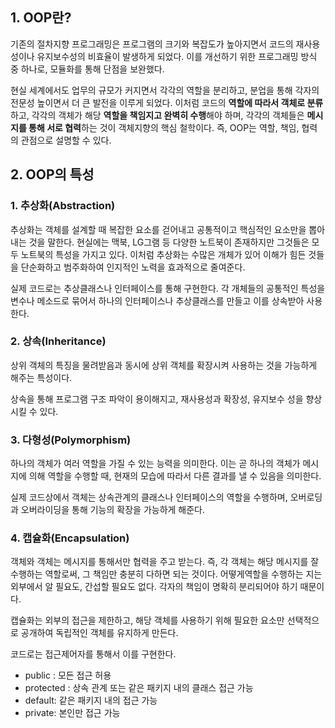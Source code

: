## 1. OOP란?

기존의 절차지향 프로그래밍은 프로그램의 크기와 복잡도가 높아지면서 코드의 재사용성이나 유지보수성의 비효율이 발생하게 되었다. 이를 개선하기 위한 프로그래밍 방식 중 하나로, 모듈화를 통해 단점을 보완했다.

현실 세계에서도 업무의 규모가 커지면서 각각의 역할을 분리하고, 분업을 통해 각자의 전문성 높이면서 더 큰 발전을 이루게 되었다. 이처럼 코드의 **역할에 따라서 객체로 분류**하고, 각각의 객체가 해당 **역할을 책임지고 완벽히 수행**해야 하며, 각각의 객체들은 **메시지를 통해 서로 협력**하는 것이 객체지향의 핵심 철학이다. 즉, OOP는 역할, 책임, 협력의 관점으로 설명할 수 있다.

## 2. OOP의 특성

### 1. 추상화(Abstraction)

추상화는 객체를 설계할 때 복잡한 요소를 걷어내고 공통적이고 핵심적인 요소만을 뽑아내는 것을 말한다. 현실에는 맥북, LG그램 등 다양한 노트북이 존재하지만 그것들은 모두 노트북의 특성을 가지고 있다. 이처럼 추상화는 수많은 개체가 있어 이해가 힘든 것들을 단순화하고 범주화하여 인지적인 노력을 효과적으로 줄여준다.

실제 코드로는 추상클래스나 인터페이스를 통해 구현한다. 각 개체들의 공통적인 특성을 변수나 메소드로 묶어서 하나의 인터페이스나 추상클래스를 만들고 이를 상속받아 사용한다.

### 2. 상속(Inheritance)

상위 객체의 특징을 물려받음과 동시에 상위 객체를 확장시켜 사용하는 것을 가능하게 해주는 특성이다.

상속을 통해 프로그램 구조 파악이 용이해지고, 재사용성과 확장성, 유지보수 성을 향상시킬 수 있다.

### 3. 다형성(Polymorphism)

하나의 객체가 여러 역할을 가질 수 있는 능력을 의미한다. 이는 곧 하나의 객체가 메시지에 의해 역할을 수행할 때, 현재의 모습에 따라서 다른 결과를 낼 수 있음을 의미한다.

실제 코드상에서 객체는 상속관계의 클래스나 인터페이스의 역할을 수행하며, 오버로딩과 오버라이딩을 통해 기능의 확장을 가능하게 해준다.

### 4. 캡슐화(Encapsulation)

객체와 객체는 메시지를 통해서만 협력을 주고 받는다. 즉, 각 객체는 해당 메시지를 잘 수행하는 역할로써, 그 책임만 충분히 다하면 되는 것이다. 어떻게역할을 수행하는 지는 외부에서 알 필요도, 간섭할 필요도 없다. 각자의 책임이 명확히 분리되어야 하기 때문이다.

캡슐화는 외부의 접근을 제한하고, 해당 객체를 사용하기 위해 필요한 요소만 선택적으로 공개하여 독립적인 객체를 유지하게 만든다.

코드로는 접근제어자를 통해서 이를 구현한다.

- public : 모든 접근 허용
- protected : 상속 관계 또는 같은 패키지 내의 클래스 접근 가능
- default: 같은 패키지 내의 접근 가능
- private: 본인만 접근 가능
